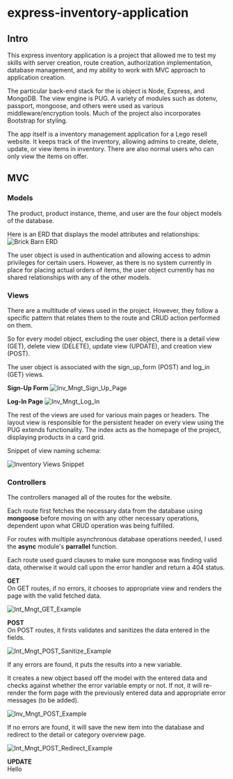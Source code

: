 # express-inventory-application

## Intro

This express inventory application is a project that allowed me to test my skills with server creation, route creation, authorization implementation, database management, and my ability to work with MVC approach to application creation.

The particular back-end stack for the is object is Node, Express, and MongoDB. The view engine is PUG. A variety of modules such as dotenv, passport, mongoose, and others were used as various middleware/encryption tools. Much of the project also incorporates Bootstrap for styling.

The app itself is a inventory management application for a Lego resell website. It keeps track of the inventory, allowing admins to create, delete, update, or view items in inventory. There are also normal users who can only view the items on offer.

## MVC

### Models

The product, product instance, theme, and user are the four object models of the database.

Here is an ERD that displays the model attributes and relationships:
![Brick Barn ERD](https://user-images.githubusercontent.com/96889143/229981236-353eec0e-92f2-4421-95d6-470914587aa8.png)

The user object is used in authentication and allowing access to admin privileges for certain users. However, as there is no system currently in place for placing actual orders of items, the user object currently has no shared relationships with any of the other models. 

### Views

There are a multitude of views used in the project. However, they follow a specific pattern that relates them to the route and CRUD action performed on them. 

So for every model object, excluding the user object, there is a detail view (GET), delete view (DELETE), update view (UPDATE), and creation view (POST). 

The user object is associated with the sign_up_form (POST) and log_in (GET) views.

**Sign-Up Form**
![Inv_Mngt_Sign_Up_Page](https://user-images.githubusercontent.com/96889143/230823097-c8b12686-a57f-46d0-9fda-662a599bef8e.png)

**Log-In Page**
![Inv_Mngt_Log_In](https://user-images.githubusercontent.com/96889143/230823281-3f1f1a62-cf54-4346-b3d5-45d72af92d67.png)


The rest of the views are used for various main pages or headers. The layout view is responsible for the persistent header on every view using the PUG extends functionality. The index acts as the homepage of the project, displaying products in a card grid.

Snippet of view naming schema:

![Inventory Views Snippet](https://user-images.githubusercontent.com/96889143/229982410-d96ba621-a3a2-47a7-80a0-fab85e534426.png)

### Controllers

The controllers managed all of the routes for the website. 

Each route first fetches the necessary data from the database using **mongoose** before moving on with any other necessary operations, dependent upon what CRUD operation was being fulfilled.

For routes with multiple asynchronous database operations needed, I used the **async** module's **parrallel** function.

Each route used guard clauses to make sure mongoose was finding valid data, otherwise it would call upon the error handler and return a 404 status. 

**GET**  
On GET routes, if no errors, it chooses to appropriate view and renders the page with the valid fetched data.

![Int_Mngt_GET_Example](https://user-images.githubusercontent.com/96889143/230824972-b3c973f6-4052-42fc-bdd5-b904bf7616a1.png)


**POST**  
On POST routes, it firsts validates and sanitizes the data entered in the fields. 

![Int_Mngt_POST_Sanitize_Example](https://user-images.githubusercontent.com/96889143/230825053-5bfa6e36-2573-4028-976b-378d18d0542a.png)


If any errors are found, it puts the results into a new variable. 

It creates a new object based off the model with the entered data and checks against whether the error variable empty or not. If not, it will re-render the form page with the previously entered data and appropriate error messages (to be added).

![Inv_Mngt_POST_Example](https://user-images.githubusercontent.com/96889143/230824630-f29bb6f1-9169-4259-a369-991e68c8a0a4.png)


If no errors are found, it will save the new item into the database and redirect to the detail or category overview page.

![Int_Mngt_POST_Redirect_Example](https://user-images.githubusercontent.com/96889143/230824745-98a53a27-93a2-45b2-a56b-27ffc6c9cb60.png)

**UPDATE**  
Hello
